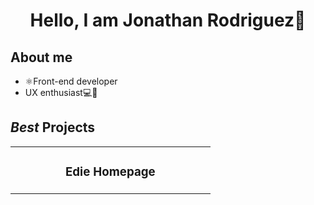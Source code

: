 <div align="center">
  <h1 align="center">Hello, I am Jonathan Rodriguez👋</h1>
</div>

## About me

- ⚛️Front-end developer
- UX enthusiast💻🎨

## *Best* Projects

<table>
  <tr>
    <td width="50%">
      <h3 align="center">Edie Homepage</h3>
    </td>
  </tr>
</table>
